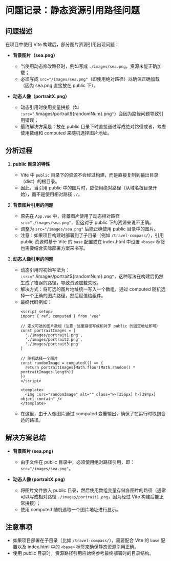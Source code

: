 # 问题记录：静态资源引用路径问题

## 问题描述

在项目中使用 Vite 构建后，部分图片资源引用出现问题：

- **背景图片（sea.png）**  
  - 当使用动态修改路径时，例如写成 `./images/sea.png`，资源未能正确加载；  
  - 必须写成 `src="/images/sea.png"`（即使用绝对路径）以确保正确加载（因为 sea.png 直接放在 public 下）。

- **动态人像（portraitX.png）**  
  - 动态引用时使用变量拼接（如 `:src="`./images/portrait${randomNum}.png`"`）会因为路径问题导致引用错误；  
  - 最终解决方案是：放在 public 目录下时直接通过写成绝对路径或者，考虑使用数组和 computed 来随机选择图片地址。

## 分析过程

1. **public 目录的特性**  
   - Vite 中 `public` 目录下的资源不会经过构建，而是直接复制到输出目录（dist）的根目录。  
   - 因此，当引用 public 中的图片时，应使用绝对路径（从域名根目录开始），而不是使用相对路径 `./`。

2. **背景图片引用的问题**  
   - 原先在 `App.vue` 中，背景图片使用了动态相对路径 `src="./images/sea.png"`，但这对于 public 下的资源来说不正确。  
   - 调整为 `src="/images/sea.png"` 后能正确使用 public 目录中的图片。  
   - 注意：如果项目构建时部署到了子目录（例如 `/travel-compass/`），引用 public 资源时基于 Vite 的 `base` 配置或在 index.html 中设置 `<base>` 标签也需要结合实际部署方案来书写。

3. **动态人像引用的问题**  
   - 动态引用时初始写法为： `:src="`./images/portrait${randomNum}.png`"`，这种写法在构建后仍然生成了错误的路径，导致资源加载失败。  
   - 解决方式：将可选的图片地址统一写入一个数组，通过 computed 随机选择一个正确的图片路径，然后赋值给组件。
   - 最终代码例如：
     ```vue
     <script setup>
     import { ref, computed } from 'vue'
     
     // 定义可选的图片数组（注意：这里路径写成相对于 public 的固定地址即可）
     const portraitImages = [
       './images/portrait1.png',
       './images/portrait2.png',
       './images/portrait3.png'
     ]
     
     // 随机选择一个图片
     const randomImage = computed(() => {
       return portraitImages[Math.floor(Math.random() * portraitImages.length)]
     })
     </script>
     
     <template>
       <img :src="randomImage" alt="" class="w-[256px] h-[384px] object-contain" />
     </template>
     ```
   - 在这里，由于人像图片通过 computed 变量输出，确保了在运行时取到合适的路径。

## 解决方案总结

- **背景图片 (sea.png)**  
  - 由于文件在 public 目录中，必须使用绝对路径引用，即：`src="/images/sea.png"`。

- **动态人像 (portraitX.png)**  
  - 将图片文件放入 public 目录，然后使用数组变量存储各图片的路径（通常可以写成相对路径 `./images/portrait1.png`，因为经过 Vite 构建后能正常拼接）；
  - 使用 computed 随机选取一个图片地址进行显示。  

## 注意事项

- 如果项目部署在子目录（比如 `/travel-compass/`），需要配合 Vite 的 `base` 配置以及 index.html 中的 `<base>` 标签来确保静态资源引用正确。  
- 使用 public 目录时，资源路径引用应始终参考最终部署时的目录结构。